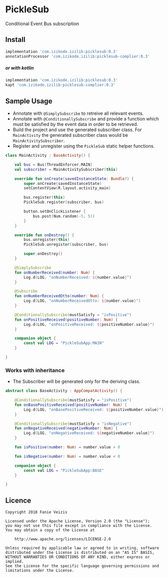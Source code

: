# PickleSub
Conditional Event Bus subscription
## Install
```gradle
implementation 'com.izikode.izilib:picklesub:0.3'
annotationProcessor 'com.izikode.izilib:picklesub-complier:0.3'
```
##### or with kotlin
```gradle
implementation 'com.izikode.izilib:picklesub:0.3'
kapt 'com.izikode.izilib:picklesub-complier:0.3'
```
## Sample Usage
- Annotate with ```@SimplySubscribe``` to retreive all relevant events.
- Annotate with ```@ConditionallySubscribe``` and provide a function which must be satisfied by the event data in order to be retrieved.
- Build the project and use the generated subscriber class. For ```MainActivity``` the generated subscriber class would be ```MainActivitySubscriber```.
- Register and unregister using the ```PickleSub``` static helper functions.
```kotlin
class MainActivity : BaseActivity() {

    val bus = Bus(ThreadEnforcer.MAIN)
    val subscriber = MainActivitySubscriber(this)

    override fun onCreate(savedInstanceState: Bundle?) {
        super.onCreate(savedInstanceState)
        setContentView(R.layout.activity_main)

        bus.register(this)
        PickleSub.register(subscriber, bus)

        button.setOnClickListener {
            bus.post(Num.random(-5, 5))
        }
    }

    override fun onDestroy() {
        bus.unregister(this)
        PickleSub.unregister(subscriber, bus)

        super.onDestroy()
    }

    @SimplySubscribe
    fun onNumberReceived(number: Num) {
        Log.d(LOG, "onNumberReceived: ${number.value}")
    }

    @Subscribe
    fun onNumberReceivedOtto(number: Num) {
        Log.d(LOG, "onNumberReceivedOtto: ${number.value}")
    }

    @ConditionallySubscribe(mustSatisfy = "isPositive")
    fun onPositiveReceived(positiveNumber: Num) {
        Log.d(LOG, "onPositiveReceived: ${positiveNumber.value}")
    }

    companion object {
        const val LOG = "PickleSubApp:MAIN"
    }

}
```
### Works with inheritance
- The Subscriber will be generated only for the deriving class.
```kotlin
abstract class BaseActivity : AppCompatActivity() {

    @ConditionallySubscribe(mustSatisfy = "isPositive")
    fun onBasePositiveReceived(positiveNumber: Num) {
        Log.d(LOG, "onBasePositiveReceived: ${positiveNumber.value}")
    }

    @ConditionallySubscribe(mustSatisfy = "isNegative")
    fun onNegativeReceived(negativeNumber: Num) {
        Log.d(LOG, "onNegativeReceived: ${negativeNumber.value}")
    }

    fun isPositive(number: Num) = number.value > 0

    fun isNegative(number: Num) = number.value < 0

    companion object {
        const val LOG = "PickleSubApp:BASE"
    }

}
```
## Licence
```licence
Copyright 2018 Fanie Veizis

Licensed under the Apache License, Version 2.0 (the "License");
you may not use this file except in compliance with the License.
You may obtain a copy of the License at

    http://www.apache.org/licenses/LICENSE-2.0

Unless required by applicable law or agreed to in writing, software
distributed under the License is distributed on an "AS IS" BASIS,
WITHOUT WARRANTIES OR CONDITIONS OF ANY KIND, either express or implied.
See the License for the specific language governing permissions and
limitations under the License.
```